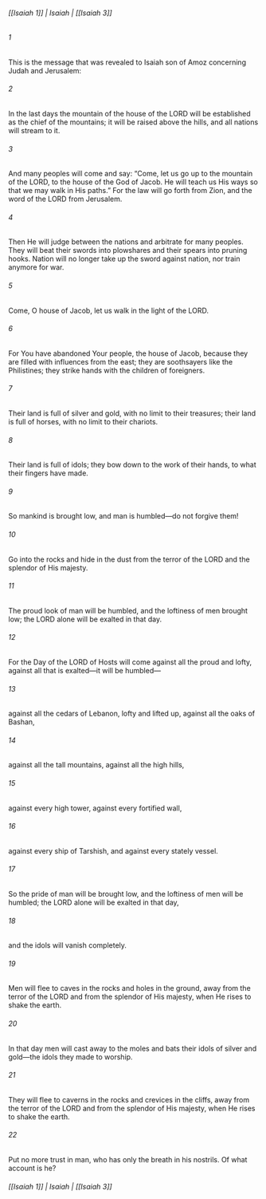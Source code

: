 ###### [[Isaiah 1]] | Isaiah | [[Isaiah 3]]

###### 1
This is the message that was revealed to Isaiah son of Amoz concerning Judah and Jerusalem:
###### 2
In the last days the mountain of the house of the LORD will be established as the chief of the mountains; it will be raised above the hills, and all nations will stream to it.
###### 3
And many peoples will come and say: “Come, let us go up to the mountain of the LORD, to the house of the God of Jacob. He will teach us His ways so that we may walk in His paths.” For the law will go forth from Zion, and the word of the LORD from Jerusalem.
###### 4
Then He will judge between the nations and arbitrate for many peoples. They will beat their swords into plowshares and their spears into pruning hooks. Nation will no longer take up the sword against nation, nor train anymore for war.
###### 5
Come, O house of Jacob, let us walk in the light of the LORD.
###### 6
For You have abandoned Your people, the house of Jacob, because they are filled with influences from the east; they are soothsayers like the Philistines; they strike hands with the children of foreigners.
###### 7
Their land is full of silver and gold, with no limit to their treasures; their land is full of horses, with no limit to their chariots.
###### 8
Their land is full of idols; they bow down to the work of their hands, to what their fingers have made.
###### 9
So mankind is brought low, and man is humbled—do not forgive them!
###### 10
Go into the rocks and hide in the dust from the terror of the LORD and the splendor of His majesty.
###### 11
The proud look of man will be humbled, and the loftiness of men brought low; the LORD alone will be exalted in that day.
###### 12
For the Day of the LORD of Hosts will come against all the proud and lofty, against all that is exalted—it will be humbled—
###### 13
against all the cedars of Lebanon, lofty and lifted up, against all the oaks of Bashan,
###### 14
against all the tall mountains, against all the high hills,
###### 15
against every high tower, against every fortified wall,
###### 16
against every ship of Tarshish, and against every stately vessel.
###### 17
So the pride of man will be brought low, and the loftiness of men will be humbled; the LORD alone will be exalted in that day,
###### 18
and the idols will vanish completely.
###### 19
Men will flee to caves in the rocks and holes in the ground, away from the terror of the LORD and from the splendor of His majesty, when He rises to shake the earth.
###### 20
In that day men will cast away to the moles and bats their idols of silver and gold—the idols they made to worship.
###### 21
They will flee to caverns in the rocks and crevices in the cliffs, away from the terror of the LORD and from the splendor of His majesty, when He rises to shake the earth.
###### 22
Put no more trust in man, who has only the breath in his nostrils. Of what account is he?

###### [[Isaiah 1]] | Isaiah | [[Isaiah 3]]
